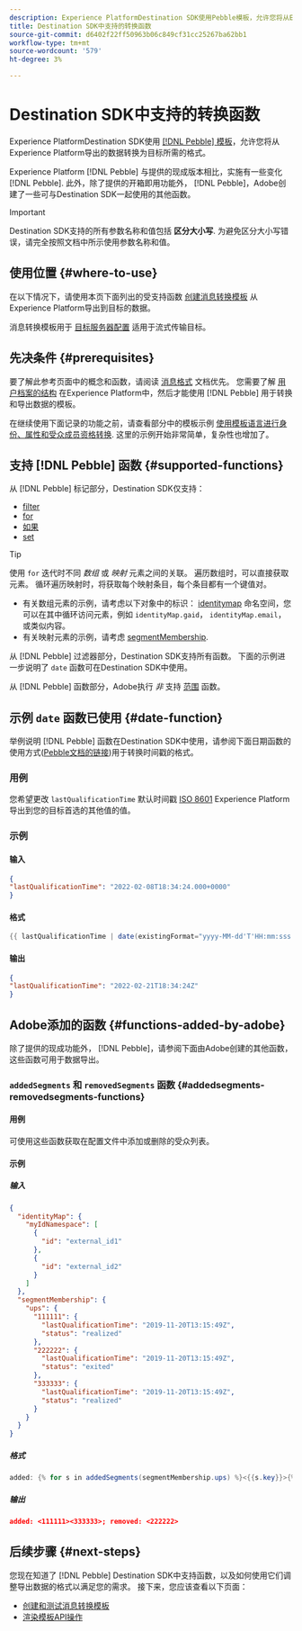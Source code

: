 ```yaml
---
description: Experience PlatformDestination SDK使用Pebble模板，允许您将从Experience Platform导出的数据转换为目标所需的格式。
title: Destination SDK中支持的转换函数
source-git-commit: d6402f22ff50963b06c849cf31cc25267ba62bb1
workflow-type: tm+mt
source-wordcount: '579'
ht-degree: 3%

---
```



# Destination SDK中支持的转换函数

Experience PlatformDestination SDK使用 [[!DNL Pebble] 模板](https://pebbletemplates.io/)，允许您将从Experience Platform导出的数据转换为目标所需的格式。

Experience Platform [!DNL Pebble] 与提供的现成版本相比，实施有一些变化 [!DNL Pebble]. 此外，除了提供的开箱即用功能外， [!DNL Pebble]，Adobe创建了一些可与Destination SDK一起使用的其他函数。

>[!IMPORTANT]
>
>Destination SDK支持的所有参数名称和值包括 **区分大小写**. 为避免区分大小写错误，请完全按照文档中所示使用参数名称和值。

## 使用位置 {#where-to-use}

在以下情况下，请使用本页下面列出的受支持函数 [创建消息转换模板](../../testing-api/streaming-destinations/create-template.md) 从Experience Platform导出到目标的数据。

消息转换模板用于 [目标服务器配置](templating-specs.md) 适用于流式传输目标。

## 先决条件 {#prerequisites}

要了解此参考页面中的概念和函数，请阅读 [消息格式](message-format.md) 文档优先。 您需要了解 [用户档案的结构](message-format.md#profile-structure) 在Experience Platform中，然后才能使用 [!DNL Pebble] 用于转换和导出数据的模板。

在继续使用下面记录的功能之前，请查看部分中的模板示例 [使用模板语言进行身份、属性和受众成员资格转换](message-format.md#using-templating). 这里的示例开始非常简单，复杂性也增加了。

## 支持 [!DNL Pebble] 函数 {#supported-functions}

从 [!DNL Pebble] 标记部分，Destination SDK仅支持：

* [filter](https://pebbletemplates.io/wiki/tag/filter/)
* [for](https://pebbletemplates.io/wiki/tag/for/)
* [如果](https://pebbletemplates.io/wiki/tag/if/)
* [set](https://pebbletemplates.io/wiki/tag/set/)

>[!TIP]
>
>使用 `for` 迭代时不同 *数组* 或 *映射* 元素之间的关联。 遍历数组时，可以直接获取元素。 循环遍历映射时，将获取每个映射条目，每个条目都有一个键值对。
>
> * 有关数组元素的示例，请考虑以下对象中的标识： [identitymap](message-format.md#identities) 命名空间，您可以在其中循环访问元素，例如 `identityMap.gaid`， `identityMap.email`，或类似内容。
> * 有关映射元素的示例，请考虑 [segmentMembership](message-format.md#segment-membership).

从 [!DNL Pebble] 过滤器部分，Destination SDK支持所有函数。 下面的示例进一步说明了 `date` 函数可在Destination SDK中使用。

从 [!DNL Pebble] 函数部分，Adobe执行 *非* 支持 [范围](https://pebbletemplates.io/wiki/function/range/) 函数。

## 示例 `date` 函数已使用 {#date-function}

举例说明 [!DNL Pebble] 函数在Destination SDK中使用，请参阅下面日期函数的使用方式([Pebble文档的链接](https://pebbletemplates.io/wiki/filter/date/))用于转换时间戳的格式。

### 用例

您希望更改 `lastQualificationTime` 默认时间戳 [ISO 8601](https://en.wikipedia.org/wiki/ISO_8601) Experience Platform导出到您的目标首选的其他值的值。

### 示例

#### 输入

```json
{
"lastQualificationTime": "2022-02-08T18:34:24.000+0000"
}
```

#### 格式

```java
{{ lastQualificationTime | date(existingFormat="yyyy-MM-dd'T'HH:mm:sss.SSSX", format="yyyy-MM-dd'T'HH:mm:ssX") }}
```

#### 输出

```json
{
"lastQualificationTime": "2022-02-21T18:34:24Z"
}
```

## Adobe添加的函数 {#functions-added-by-adobe}

除了提供的现成功能外， [!DNL Pebble]，请参阅下面由Adobe创建的其他函数，这些函数可用于数据导出。

### `addedSegments` 和 `removedSegments` 函数 {#addedsegments-removedsegments-functions}

#### 用例

可使用这些函数获取在配置文件中添加或删除的受众列表。

#### 示例

##### 输入

```json
{
  "identityMap": {
    "myIdNamespace": [
      {
        "id": "external_id1"
      },
      {
        "id": "external_id2"
      }
    ]
  },
  "segmentMembership": {
    "ups": {
      "111111": {
        "lastQualificationTime": "2019-11-20T13:15:49Z",
        "status": "realized"
      },
      "222222": {
        "lastQualificationTime": "2019-11-20T13:15:49Z",
        "status": "exited"
      },
      "333333": {
        "lastQualificationTime": "2019-11-20T13:15:49Z",
        "status": "realized"
      }
    }
  }
}
```

##### 格式

```java
added: {% for s in addedSegments(segmentMembership.ups) %}<{{s.key}}>{% endfor %}; removed: {% for s in removedSegments(segmentMembership.ups) %}<{{s.key}}>{% endfor %}
```

##### 输出

```json
added: <111111><333333>; removed: <222222>
```

<!--

### Added and removed audiences filters {#added-and-removed-segmnts-filters}

#### Use case {#use-case}

These filters are similar to `addedSegments` and `removedSegments`, described above. The only difference is that they are implemented as filters as opposed to functions.

#### Example {#example}

##### Input {#input}

```json
{
  "identityMap": {
    "myIdNamespace": [
      {
        "id": "external_id1"
      },
      {
        "id": "external_id2"
      }
    ]
  },
  "segmentMembership": {
    "ups": {
      "111111": {
        "lastQualificationTime": "2019-11-20T13:15:49Z",
        "status": "realized"
      },
      "222222": {
        "lastQualificationTime": "2019-11-20T13:15:49Z",
        "status": "exited"
      },
      "333333": {
        "lastQualificationTime": "2019-11-20T13:15:49Z",
        "status": "realized"
      }
    }
  }
}
```

##### Format {#format}

```java
added: {% for s in input.profile.segmentMembership.ups | added %}<{{s.key}}>{% endfor %};|removed: {% for s in input.profile.segmentMembership.ups | removed %}<{{s.key}}>{% endfor %};
```

##### Output {#output}

```json
added: <111111><333333>;|removed: <222222>;
```

-->

## 后续步骤 {#next-steps}

您现在知道了 [!DNL Pebble] Destination SDK中支持函数，以及如何使用它们调整导出数据的格式以满足您的需求。 接下来，您应该查看以下页面：

* [创建和测试消息转换模板](../../testing-api/streaming-destinations/create-template.md)
* [渲染模板API操作](../../testing-api/streaming-destinations/render-template-api.md)
